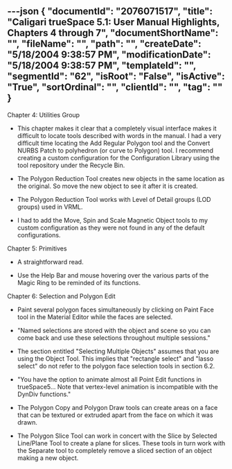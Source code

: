 ---json
{
  "documentId": "2076071517",
  "title": "Caligari trueSpace 5.1: User Manual Highlights, Chapters 4 through 7",
  "documentShortName": "",
  "fileName": "",
  "path": "",
  "createDate": "5/18/2004 9:38:57 PM",
  "modificationDate": "5/18/2004 9:38:57 PM",
  "templateId": "",
  "segmentId": "62",
  "isRoot": "False",
  "isActive": "True",
  "sortOrdinal": "",
  "clientId": "",
  "tag": ""
}
---

Chapter 4: Utilities Group

* This chapter makes it clear that a completely visual interface makes it difficult to locate tools described with words in the manual. I had a very difficult time locating the Add Regular Polygon tool and the Convert NURBS Patch to polyhedron (or curve to Polygon) tool. I recommend creating a custom configuration for the Configuration Library using the tool repository under the Recycle Bin.

* The Polygon Reduction Tool creates new objects in the same location as the original. So move the new object to see it after it is created.

* The Polygon Reduction Tool works with Level of Detail groups (LOD groups) used in VRML.

* I had to add the Move, Spin and Scale Magnetic Object tools to my custom configuration as they were not found in any of the default configurations.


Chapter 5: Primitives

* A straightforward read.

* Use the Help Bar and mouse hovering over the various parts of the Magic Ring to be reminded of its functions.


Chapter 6: Selection and Polygon Edit

* Paint several polygon faces simultaneously by clicking on Paint Face tool in the Material Editor while the faces are selected.

* &quot;Named selections are stored with the object and scene so you can come back and
use these selections throughout multiple sessions.&quot;

* The section entitled &quot;Selecting Multiple Objects&quot; assumes that you are using the Object Tool. This implies that &quot;rectangle select&quot; and &quot;lasso select&quot; do not refer to the polygon face selection tools in section 6.2.

* &quot;You have the option to animate almost all Point Edit functions in trueSpace5... Note that vertex-level animation is incompatible with the DynDiv functions.&quot;

* The Polygon Copy and Polygon Draw tools can create areas on a face that can be textured or extruded apart from the face on which it was drawn.

* The Polygon Slice Tool can work in concert with the Slice by Selected Line/Plane Tool to create a plane for slices. These tools in turn work with the Separate tool to completely remove a sliced section of an object making a new object.
